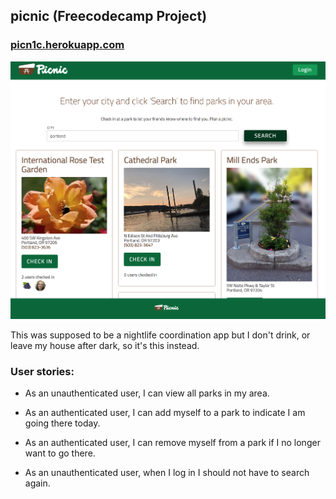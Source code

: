 ## picnic (Freecodecamp Project)

### [picn1c.herokuapp.com](https://picn1c.herokuapp.com/)

![picnic screenshot](https://raw.githubusercontent.com/rifkegribenes/picnic/master/client/public/img/Screenshot.png)

This was supposed to be a nightlife coordination app but I don't drink, or leave my house after dark, so it's this instead.

### User stories:

* As an unauthenticated user, I can view all parks in my area.

* As an authenticated user, I can add myself to a park to indicate I am going there today.

* As an authenticated user, I can remove myself from a park if I no longer want to go there.

* As an unauthenticated user, when I log in I should not have to search again.
